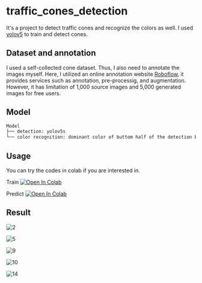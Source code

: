 # traffic_cones_detection

It's a project to detect traffic cones and recognize the colors as well. I used [yolov5](https://github.com/ultralytics/yolov5) to train and detect cones.

## Dataset and annotation

I used a self-collected cone dataset. Thus, I also need to annotate the images myself. Here, I utilized an online annotation website [Roboflow](https://roboflow.com/), it provides services such as annotation, pre-processig, and augmentation. However, it has limitation of 1,000 source images and 5,000 generated images for free users.

## Model

```bash
Model
├── detection: yolov5s
└── color recognition: dominant color of buttom half of the detection box
```

## Usage

You can try the codes in colab if you are interested in.

Train [![Open In Colab](https://colab.research.google.com/assets/colab-badge.svg)](https://colab.research.google.com/github/jhan15/traffic_cones_detection/blob/master/train.ipynb)

Predict [![Open In Colab](https://colab.research.google.com/assets/colab-badge.svg)](https://colab.research.google.com/github/jhan15/traffic_cones_detection/blob/master/predict.ipynb)

## Result

![2](https://user-images.githubusercontent.com/62132206/118353597-5d822000-b567-11eb-9e09-dd39bc877487.jpeg)

![5](https://user-images.githubusercontent.com/62132206/118353605-62df6a80-b567-11eb-9bc0-4983853664b0.jpeg)

![9](https://user-images.githubusercontent.com/62132206/118353609-683cb500-b567-11eb-8dd3-9624d8382d5f.jpeg)

![10](https://user-images.githubusercontent.com/62132206/118353614-6a9f0f00-b567-11eb-81bd-bc4234948a0e.jpeg)

![14](https://user-images.githubusercontent.com/62132206/118353625-75f23a80-b567-11eb-98c5-919eba29bdda.jpeg)
